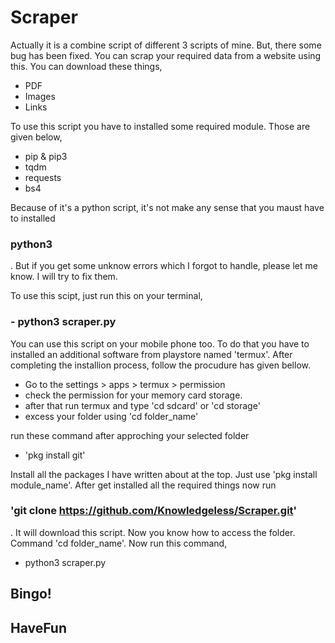 # Scraper

Actually it is a combine script of different 3 scripts of mine. But, there some bug has been fixed. You can scrap your required data from a website using this. You can download these things,

- PDF
- Images
- Links

To use this script you have to installed some required module. Those are given below,

- pip & pip3
- tqdm
- requests
- bs4 

Because of it's a python script, it's not make any sense that you maust have to installed <h3>python3</h3>. But if you get some unknow errors which I forgot to handle, please let me know. I will try to fix them.

To use this scipt, just run this on your terminal,
<h3> - python3 scraper.py </h3>

You can use this script on your mobile phone too. To do that you have to installed an additional software from playstore named 'termux'. After completing the installion process, follow the procudure has given bellow. 

- Go to the settings > apps > termux > permission 
- check the permission for your memory card storage. 
- after that run termux and type 'cd sdcard' or 'cd storage'
- excess your folder using 'cd folder_name' 

run these command after approching your selected folder 

- 'pkg install git'

Install all the packages I have written about at the top. Just use 'pkg install module_name'. After get installed all the required things now run <h3> 'git clone https://github.com/Knowledgeless/Scraper.git' </h3>. It will download this script. Now you know how to access the folder. Command 'cd folder_name'. 
Now run this command,

- python3 scraper.py

<h2>Bingo! </h2>
<h2>HaveFun<h2>
